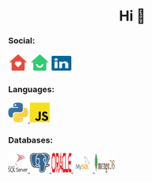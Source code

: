<h1 align="center">Hi 👋</h1>

<h3 align="left">Social:</h3>
<p align="left">
<a href="https://shacheng.co.uk" target="blank"><img align="center" src="/icons/website.svg" alt="Linkedin" height="40" width="40" /></a>
<a href="https://blog.shacheng.co.uk" target="blank"><img align="center" src="/icons/blog.svg" alt="Linkedin" height="40" width="40" /></a>
<a href="https://www.linkedin.com/in/sha-cheng-a3080329/" target="blank"><img align="center" src="/icons/linkedin-icon-2.svg" alt="Linkedin" height="30" width="40" /></a>
</p>

<h3 align="left">Languages:</h3>
<p align="left"> <a href="https://www.python.org" target="_blank"> <img src="/icons/python.svg" alt="Python" width="40" height="40"/> </a> <a href="https://developer.mozilla.org/en-US/docs/Web/JavaScript" target="_blank"> <img src="/icons/javascript.svg" alt="JavaScript" width="40" height="40"/> </a> </p>

<h3 align="left">Databases:</h3>
<p align="left"> <a href="https://www.microsoft.com/en-us/sql-server" target="_blank"> <img src="/icons/microsoft-sql-server.svg" alt="SQL Server" width="40" height="40"/> </a> <a href="https://www.postgresql.org" target="_blank"> <img src="/icons/postgresql.svg" alt="PostgreSQL" width="40" height="40"/> </a> <a href="https://www.oracle.com/" target="_blank"> <img src="/icons/oracle.svg" alt="Oracle" width="40" height="40"/> </a> <a href="https://www.mysql.com/" target="_blank"> <img src="/icons/mysql.svg" alt="MySQL" width="40" height="40"/> </a> <a href="https://www.mongodb.com/" target="_blank"> <img src="/icons/mongodb.svg" alt="MongoDB" width="40" height="40"/> </a></p>
